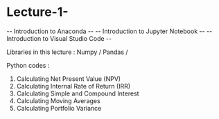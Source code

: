 # Lecture-1-
-- Introduction to Anaconda -- 
-- Introduction to Jupyter Notebook -- 
-- Introduction to Visual Studio Code -- 

Libraries in this lecture : 
Numpy / Pandas / 

Python codes : 
1) Calculating Net Present Value (NPV)
2) Calculating Internal Rate of Return (IRR)
3) Calculating Simple and Compound Interest
4) Calculating Moving Averages
5) Calculating Portfolio Variance
